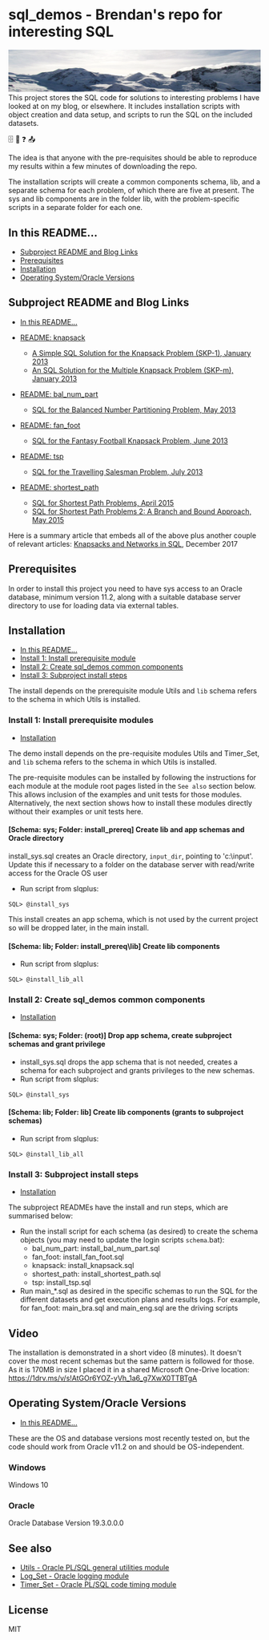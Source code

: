 # sql_demos - Brendan's repo for interesting SQL<div id="topOfVisibleArea"></div>
<img src="mountains.png">
This project stores the SQL code for solutions to interesting problems I have looked at on my blog, or elsewhere. It includes installation scripts with object creation and data setup, and scripts to run the SQL on the included datasets.

:file_cabinet: :slot_machine: :question: :outbox_tray:

The idea is that anyone with the pre-requisites should be able to reproduce my results within a few minutes of downloading the repo.

The installation scripts will create a common components schema, lib, and a separate schema for each problem, of which there are five at present. The sys and lib components are in the folder lib, with the problem-specific scripts in a separate folder for each one.

## In this README...
- [Subproject README and Blog Links](https://github.com/BrenPatF/Sandbox#subproject-readme-and-blog-links)
- [Prerequisites](https://github.com/BrenPatF/Sandbox#prerequisites)
- [Installation](https://github.com/BrenPatF/Sandbox#installation)
- [Operating System/Oracle Versions](https://github.com/BrenPatF/Sandbox#operating-systemoracle-versions)

## Subproject README and Blog Links
- [In this README...](https://github.com/BrenPatF/Sandbox#in-this-readme)

- [README: knapsack](knapsack/README.md)
	- [A Simple SQL Solution for the Knapsack Problem (SKP-1), January 2013](http://aprogrammerwrites.eu/?p=560)
	- [An SQL Solution for the Multiple Knapsack Problem (SKP-m), January 2013](http://aprogrammerwrites.eu/?p=635)

- [README: bal_num_part](bal_num_part/README.md)
	- [SQL for the Balanced Number Partitioning Problem, May 2013](http://aprogrammerwrites.eu/?p=803)

- [README: fan_foot](fan_foot/README.md)
	- [SQL for the Fantasy Football Knapsack Problem, June 2013](http://aprogrammerwrites.eu/?p=878)

- [README: tsp](tsp/README.md)
	- [SQL for the Travelling Salesman Problem, July 2013](http://aprogrammerwrites.eu/?p=896)

- [README: shortest_path](shortest_path/README.md)
	- [SQL for Shortest Path Problems, April 2015](http://aprogrammerwrites.eu/?p=1391)
	- [SQL for Shortest Path Problems 2: A Branch and Bound Approach, May 2015](http://aprogrammerwrites.eu/?p=1415)

Here is a summary article that embeds all of the above plus another couple of relevant articles: <a href="http://aprogrammerwrites.eu/?p=2232" target="_blank">Knapsacks and Networks in SQL</a>, December 2017

## Prerequisites
In order to install this project you need to have sys access to an Oracle database, minimum version 11.2, along with a suitable database server directory to use for loading data via external tables.

## Installation
- [In this README...](https://github.com/BrenPatF/Sandbox#in-this-readme)
- [Install 1: Install prerequisite module](https://github.com/BrenPatF/Sandbox#install-1-install-prerequisite-module)
- [Install 2: Create sql_demos common components](https://github.com/BrenPatF/Sandbox#install-2-create-sql_demos-common-components)
- [Install 3: Subproject install steps](https://github.com/BrenPatF/Sandbox#install-3-subproject-install-steps)

The install depends on the prerequisite module Utils and `lib` schema refers to the schema in which Utils is installed.

### Install 1: Install prerequisite modules
- [Installation](https://github.com/BrenPatF/Sandbox#installation)

The demo install depends on the pre-requisite modules Utils and Timer_Set, and `lib` schema refers to the schema in which Utils is installed.

The pre-requisite modules can be installed by following the instructions for each module at the module root pages listed in the `See also` section below. This allows inclusion of the examples and unit tests for those modules. Alternatively, the next section shows how to install these modules directly without their examples or unit tests here.

#### [Schema: sys; Folder: install_prereq] Create lib and app schemas and Oracle directory
install_sys.sql creates an Oracle directory, `input_dir`, pointing to 'c:\input'. Update this if necessary to a folder on the database server with read/write access for the Oracle OS user
- Run script from slqplus:
```
SQL> @install_sys
```
This install creates an app schema, which is not used by the current project so will be dropped later, in the main install.

#### [Schema: lib; Folder: install_prereq\lib] Create lib components
- Run script from slqplus:
```
SQL> @install_lib_all
```

### Install 2: Create sql_demos common components
- [Installation](https://github.com/BrenPatF/Sandbox#installation)
#### [Schema: sys; Folder: (root)] Drop app schema, create subproject schemas and grant privilege
- install_sys.sql drops the app schema that is not needed, creates a schema for each subproject and grants privileges to the new schemas.
- Run script from slqplus:
```
SQL> @install_sys
```

#### [Schema: lib; Folder: lib] Create lib components (grants to subproject schemas)
- Run script from slqplus:
```
SQL> @install_lib_all
```

### Install 3: Subproject install steps
- [Installation](https://github.com/BrenPatF/Sandbox#installation)

The subproject READMEs have the install and run steps, which are summarised below:
- Run the install script for each schema (as desired) to create the schema objects (you may need to update the login scripts `schema`.bat):
	- bal_num_part:  install_bal_num_part.sql
	- fan_foot:      install_fan_foot.sql
	- knapsack:      install_knapsack.sql
	- shortest_path: install_shortest_path.sql
	- tsp:           install_tsp.sql
- Run main_*.sql as desired in the specific schemas to run the SQL for the different datasets and get execution plans and results logs. For example, for fan_foot: main_bra.sql and main_eng.sql are the driving scripts

## Video
The installation is demonstrated in a short video (8 minutes). It doesn't cover the most recent schemas but the same pattern is followed for those. As it is 170MB in size I placed it in a shared Microsoft One-Drive location:
https://1drv.ms/v/s!AtGOr6YOZ-yVh_1a6_g7XwX0TTBTgA

## Operating System/Oracle Versions
- [In this README...](https://github.com/BrenPatF/Sandbox#in-this-readme)

These are the OS and database versions most recently tested on, but the code should work from Oracle v11.2 on and should be OS-independent.
### Windows
Windows 10
### Oracle
Oracle Database Version 19.3.0.0.0

## See also
- [Utils - Oracle PL/SQL general utilities module](https://github.com/BrenPatF/oracle_plsql_utils)
- [Log_Set - Oracle logging module](https://github.com/BrenPatF/log_set_oracle)
- [Timer_Set - Oracle PL/SQL code timing module](https://github.com/BrenPatF/timer_set_oracle)

## License
MIT
